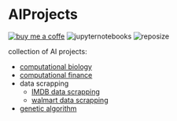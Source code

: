 # AIProjects
[![buy me a coffe](https://img.shields.io/badge/kick_me-27ae60?style=for-the-badge&logo=people&logoColor=white)](https://saweria.co/slowy07)
![jupyternotebooks](https://img.shields.io/badge/jupyter_notebook-e67e22?style=for-the-badge&logo=jupyter&logoColor=white)
![reposize](https://img.shields.io/github/repo-size/slowy07/AIProjects?color=green&style=for-the-badge)



collection of AI projects:
- [computational biology](https://github.com/slowy07/AIProjects/tree/main/computational%20biology)
- [computational finance](https://github.com/slowy07/AIProjects/tree/main/computational%20finance)
- data scrapping
  - [IMDB data scrapping](https://github.com/slowy07/AIProjects/tree/main/data%20scrapping/IMDB)
  - [walmart data scrapping](https://github.com/slowy07/AIProjects/tree/main/data%20scrapping/walmart)
- [genetic algorithm](https://github.com/slowy07/AIProjects/tree/main/genetic%20algorithm)

